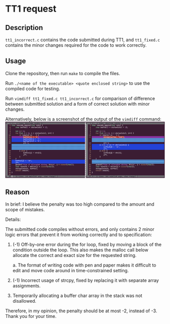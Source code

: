 # TT1 request

## Description

`tt1_incorrect.c` contains the code submitted during TT1,
and `tt1_fixed.c` contains the minor changes required
for the code to work correctly.

## Usage

Clone the repository, then run `make` to compile the files.

Run `./<name of the executable> <quote enclosed string>` to use the compiled
code for testing.

Run `vimdiff tt1_fixed.c tt1_incorrect.c` for comparison of difference between
submitted solution and a form of correct solution with minor changes.

Alternatively, below is a screenshot of the output of the `vimdiff` command:
![Description: a vimdiff comparsion of tt1_fixed.c and tt1_incorrect.c](image.png)

## Reason

In brief: I believe the penalty was too high compared to the amount and scope of 
mistakes.

Details:

The submitted code compiles without errors, and only contains 2 minor logic 
errors that prevent it from working correctly and to specification:

1. (-1) Off-by-one error during the for loop, fixed by moving a block of the
condition outside the loop. This also makes the malloc call below allocate the
correct and exact size for the requested string.

    a. The format of writing code with pen and paper makes it difficult
to edit and move code around in time-constrained setting.

2. (-1) Incorrect usage of strcpy, fixed by replacing it with separate array 
assignments.

3. Temporarily allocating a buffer char array in the stack was not disallowed.

Therefore, in my opinion, the penalty should be at most -2, instead of -3.
Thank you for your time.
